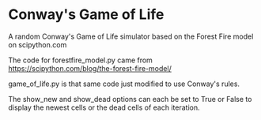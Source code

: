 # Conway's Game of Life
A random Conway's Game of Life simulator based on the Forest Fire model on scipython.com

The code for forestfire_model.py came from https://scipython.com/blog/the-forest-fire-model/

game_of_life.py is that same code just modified to use Conway's rules.

The show_new and show_dead options can each be set to True or False to display the newest cells or the dead cells of each iteration.
